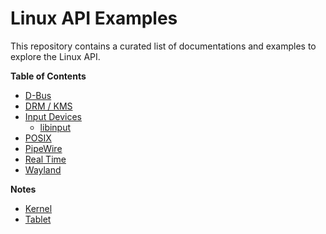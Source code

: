 # Linux API Examples

This repository contains a curated list of documentations and examples to explore the Linux API.

**Table of Contents**
* [D-Bus](dbus)
* [DRM / KMS](drm-kms)
* [Input Devices](dev-input)
    * [libinput](dev-input/libinput-api-example)
* [POSIX](posix)
* [PipeWire](pipewire)
* [Real Time](real-time)
* [Wayland](wayland)

**Notes**
* [Kernel](notes/kernel.md)
* [Tablet](notes/tablet.md)
